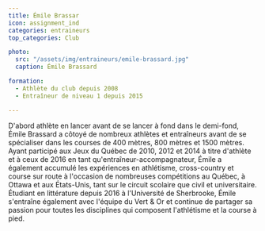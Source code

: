 ```yaml
---
title: Émile Brassar
icon: assignment_ind
categories: entraineurs
top_categories: Club

photo:
  src: "/assets/img/entraineurs/emile-brassard.jpg"
  caption: Émile Brassard

formation:
  - Athlète du club depuis 2008
  - Entraîneur de niveau 1 depuis 2015

---
```


D'abord athlète en lancer avant de se lancer à fond dans le demi-fond, Émile Brassard a côtoyé de nombreux athlètes et entraîneurs avant de se spécialiser dans les courses de 400 mètres, 800 mètres et 1500 mètres. Ayant participé aux Jeux du Québec de 2010, 2012 et 2014 à titre d'athlète et à ceux de 2016 en tant qu'entraîneur-accompagnateur, Émile a également accumulé les expériences en athlétisme, cross-country et course sur route à l'occasion de nombreuses compétitions au Québec, à Ottawa et aux États-Unis, tant sur le circuit scolaire que civil et universitaire. Étudiant en littérature depuis 2016 à l'Université de Sherbrooke, Émile s'entraîne également avec l'équipe du Vert &amp; Or et continue de partager sa passion pour toutes les disciplines qui composent l'athlétisme et la course à pied.
